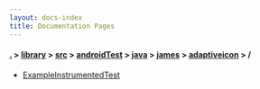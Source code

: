 ```yaml
---
layout: docs-index
title: Documentation Pages
---
```

#### [.](./../../../../../../index) > [library](./../../../../../index) > [src](./../../../../index) > [androidTest](./../../../index) > [java](./../../index) > [james](./../index) > [adaptiveicon](./index) > **/**

- [ExampleInstrumentedTest](ExampleInstrumentedTest)
